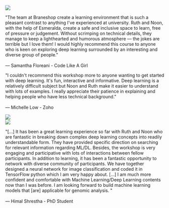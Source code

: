 <div id="testimonials-list">
  <div class="testimonial">
    <div><img src="/images/real_testimonials/sam-small.jpg" /></div>
    <p>
    "The team at Braneshop create a learning environment that is such a pleasant
    contrast to anything I've experienced at university. Ruth and Noon, with the
    help of Esmeralda, create a safe and inclusive space to learn, free of
    pressure or judgement. Without scrimping on technical details, they manage to
    keep a lighthearted and humorous atmosphere &mdash; the jokes are terrible but I
    love them! I would highly recommend this course to anyone who is keen on
    exploring deep learning surrounded by an interesting and diverse group of
    people."
    <br /><br />
    &mdash; Samantha Floreani - Code Like A Girl
    </p>
  </div>

  <div class="testimonial alt">
    <p>
    "I couldn't recommend this workshop more to anyone wanting to get started
    with deep learning. It's fun, interactive and informative. Deep learning
    is a relatively difficult subject but Noon and Ruth make it easier to
    understand with lots of examples. I really appreciate their patience in
    explaining and helping people who have less technical background."
    <br /><br />
    &mdash; Michelle Low - Zoho
    </p>
    <div><img src="/images/real_testimonials/michelle.jpg" /></div>
  </div>

  <div class="testimonial">
    <div><img src="/images/real_testimonials/himal.jpg" /></div>
    <p>
    "[...] It has been a great learning experience so far with Ruth and Noon
    who are fantastic in breaking down complex deep learning concepts into
    readily understandable form. They have provided specific direction on
    searching for relevant information regarding ML/DL.  Besides, the
    workshop is very engaging and participative with lots of interactions
    between fellow participants. In addition to learning, it has been a
    fantastic opportunity to network with diverse community of participants.
    We have together designed a neural network for image classification and
    coded it in TensorFlow python which I am very happy about. [...] I am
    much more confident and comfortable with Machine Learning/Deep Learning
    contents now than I was before. I am looking forward to build machine
    learning models that [are] applicable for genomic analysis.
    "
    <br /><br />
    &mdash; Himal Shrestha - PhD Student
    </p>
  </div>
</div>
